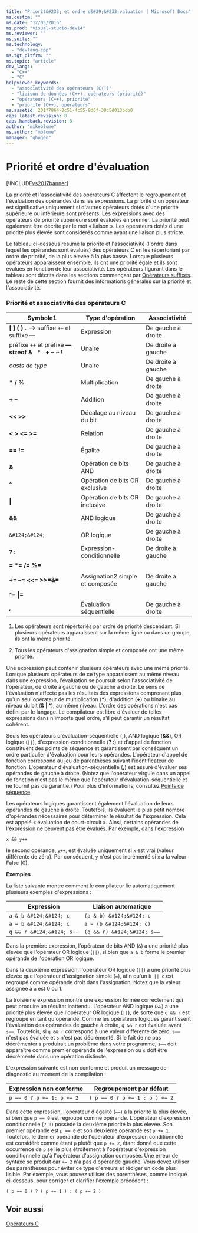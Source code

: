 ```yaml
---
title: "Priorit&#233; et ordre d&#39;&#233;valuation | Microsoft Docs"
ms.custom: ""
ms.date: "12/05/2016"
ms.prod: "visual-studio-dev14"
ms.reviewer: ""
ms.suite: ""
ms.technology: 
  - "devlang-cpp"
ms.tgt_pltfrm: ""
ms.topic: "article"
dev_langs: 
  - "C++"
  - "C"
helpviewer_keywords: 
  - "associativité des opérateurs (C++)"
  - "liaison de données (C++), opérateurs (priorité)"
  - "opérateurs (C++), priorité"
  - "priorité (C++), opérateurs"
ms.assetid: 201f7864-0c51-4c55-9d6f-39c5d013bcb0
caps.latest.revision: 8
caps.handback.revision: 8
author: "mikeblome"
ms.author: "mblome"
manager: "ghogen"
---
```

# Priorit&#233; et ordre d&#39;&#233;valuation
[!INCLUDE[vs2017banner](../assembler/inline/includes/vs2017banner.md)]

La priorité et l'associativité des opérateurs C affectent le regroupement et l'évaluation des opérandes dans les expressions.  La priorité d'un opérateur est significative uniquement si d'autres opérateurs dotés d'une priorité supérieure ou inférieure sont présents.  Les expressions avec des opérateurs de priorité supérieure sont évaluées en premier.  La priorité peut également être décrite par le mot « liaison ». Les opérateurs dotés d'une priorité plus élevée sont considérés comme ayant une liaison plus stricte.  
  
 Le tableau ci\-dessous résume la priorité et l'associativité \(l'ordre dans lequel les opérandes sont évalués\) des opérateurs C en les répertoriant par ordre de priorité, de la plus élevée à la plus basse.  Lorsque plusieurs opérateurs apparaissent ensemble, ils ont une priorité égale et ils sont évalués en fonction de leur associativité.  Les opérateurs figurant dans le tableau sont décrits dans les sections commençant par [Opérateurs suffixés](../c-language/postfix-operators.md).  Le reste de cette section fournit des informations générales sur la priorité et l'associativité.  
  
### Priorité et associativité des opérateurs C  
  
|Symbole1|Type d'opération|Associativité|  
|--------------|----------------------|-------------------|  
|**\[ \] \( \) . –\>** suffixe `++` et suffixe **––**|Expression|De gauche à droite|  
|préfixe `++` et préfixe **–– sizeof &   \*   \+ – ~ \!**|Unaire|De droite à gauche|  
|*casts de type*|Unaire|De droite à gauche|  
|**\* \/ %**|Multiplication|De gauche à droite|  
|**\+ –**|Addition|De gauche à droite|  
|**\<\< \>\>**|Décalage au niveau du bit|De gauche à droite|  
|**\< \> \<\= \>\=**|Relation|De gauche à droite|  
|**\=\= \!\=**|Égalité|De gauche à droite|  
|**&**|Opération de bits AND|De gauche à droite|  
|**^**|Opération de bits OR exclusive|De gauche à droite|  
|**&#124;**|Opération de bits OR inclusive|De gauche à droite|  
|**&&**|AND logique|De gauche à droite|  
|`&#124;&#124;`|OR logique|De gauche à droite|  
|**? :**|Expression\-conditionnelle|De droite à gauche|  
|**\= \*\= \/\= %\=**<br /><br /> **\+\= –\= \<\<\= \>\>\=&\=**<br /><br /> **^\= &#124;\=**|Assignation2 simple et composée|De droite à gauche|  
|**,**|Évaluation séquentielle|De gauche à droite|  
  
 1.  Les opérateurs sont répertoriés par ordre de priorité descendant.  Si plusieurs opérateurs apparaissent sur la même ligne ou dans un groupe, ils ont la même priorité.  
  
 2.  Tous les opérateurs d'assignation simple et composée ont une même priorité.  
  
 Une expression peut contenir plusieurs opérateurs avec une même priorité.  Lorsque plusieurs opérateurs de ce type apparaissent au même niveau dans une expression, l'évaluation se poursuit selon l'associativité de l'opérateur, de droite à gauche ou de gauche à droite.  Le sens de l'évaluation n'affecte pas les résultats des expressions comprenant plus qu'un seul opérateur de multiplication \(**\***\), d'addition \(**\+**\) ou binaire au niveau du bit \(**& &#124; ^**\), au même niveau.  L'ordre des opérations n'est pas défini par le langage.  Le compilateur est libre d'évaluer de telles expressions dans n'importe quel ordre, s'il peut garantir un résultat cohérent.  
  
 Seuls les opérateurs d'évaluation\-séquentielle \(**,**\), AND logique \(**&&**\), OR logique \(`||`\), d'expression\-conditionnelle \(**? :**\) et d'appel de fonction constituent des points de séquence et garantissent par conséquent un ordre particulier d'évaluation pour leurs opérandes.  L'opérateur d'appel de fonction correspond au jeu de parenthèses suivant l'identificateur de fonction.  L'opérateur d'évaluation\-séquentielle \(**,**\) est assuré d'évaluer ses opérandes de gauche à droite. \(Notez que l'opérateur virgule dans un appel de fonction n'est pas le même que l'opérateur d'évaluation\-séquentielle et ne fournit pas de garantie.\) Pour plus d'informations, consultez [Points de séquence](../c-language/c-sequence-points.md).  
  
 Les opérateurs logiques garantissent également l'évaluation de leurs opérandes de gauche à droite.  Toutefois, ils évaluent le plus petit nombre d'opérandes nécessaires pour déterminer le résultat de l'expression.  Cela est appelé « évaluation de court\-circuit ».  Ainsi, certains opérandes de l'expression ne peuvent pas être évalués.  Par exemple, dans l'expression  
  
```  
x && y++  
```  
  
 le second opérande, `y++`, est évaluée uniquement si `x` est vrai \(valeur différente de zéro\).  Par conséquent, `y` n'est pas incrémenté si `x` a la valeur False \(0\).  
  
 **Exemples**  
  
 La liste suivante montre comment le compilateur lie automatiquement plusieurs exemples d'expressions :  
  
|Expression|Liaison automatique|  
|----------------|-------------------------|  
|`a & b &#124;&#124; c`|`(a & b) &#124;&#124; c`|  
|`a = b &#124;&#124; c`|`a = (b &#124;&#124; c)`|  
|`q && r &#124;&#124; s--`|`(q && r) &#124;&#124; s––`|  
  
 Dans la première expression, l'opérateur de bits AND \(`&`\) a une priorité plus élevée que l'opérateur OR logique \(`||`\), si bien que `a & b` forme le premier opérande de l'opération OR logique.  
  
 Dans la deuxième expression, l'opérateur OR logique \(`||`\) a une priorité plus élevée que l'opérateur d'assignation simple \(`=`\), afin qu'un `b || c` est regroupé comme opérande droit dans l'assignation.  Notez que la valeur assignée à `a` est 0 ou 1.  
  
 La troisième expression montre une expression formée correctement qui peut produire un résultat inattendu.  L'opérateur AND logique \(`&&`\) a une priorité plus élevée que l'opérateur OR logique \(`||`\), de sorte que `q && r` est regroupé en tant qu'opérande.  Comme les opérateurs logiques garantissent l'évaluation des opérandes de gauche à droite, `q && r` est évaluée avant `s––`.  Toutefois, si `q && r` correspond à une valeur différente de zéro, `s––` n'est pas évaluée et `s` n'est pas décrémenté.  Si le fait de ne pas décrémenter `s` produirait un problème dans votre programme, `s––` doit apparaître comme premier opérande de l'expression ou `s` doit être décrémenté dans une opération distincte.  
  
 L'expression suivante est non conforme et produit un message de diagnostic au moment de la compilation :  
  
|Expression non conforme|Regroupement par défaut|  
|-----------------------------|-----------------------------|  
|`p == 0 ? p += 1: p += 2`|`( p == 0 ? p += 1 : p ) += 2`|  
  
 Dans cette expression, l'opérateur d'égalité \(`==`\) a la priorité la plus élevée, si bien que `p == 0` est regroupé comme opérande.  L'opérateur d'expression conditionnelle \(`? :`\) possède la deuxième priorité la plus élevée.  Son premier opérande est `p == 0` et son deuxième opérande est `p += 1`.  Toutefois, le dernier opérande de l'opérateur d'expression conditionnelle est considéré comme étant `p` plutôt que `p += 2`, étant donné que cette occurrence de `p` se lie plus étroitement à l'opérateur d'expression conditionnelle qu'à l'opérateur d'assignation composée.  Une erreur de syntaxe se produit car `+= 2` n'a pas d'opérande gauche.  Vous devez utiliser des parenthèses pour éviter ce type d'erreurs et rédiger un code plus lisible.  Par exemple, vous pouvez utiliser des parenthèses, comme indiqué ci\-dessous, pour corriger et clarifier l'exemple précédent :  
  
```  
( p == 0 ) ? ( p += 1 ) : ( p += 2 )  
```  
  
## Voir aussi  
 [Opérateurs C](../c-language/c-operators.md)